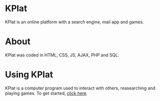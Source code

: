 # KPlat
KPlat is an online platform with a search engine, mail app and games.
# About
KPlat was coded in HTML, CSS, JS, AJAX, PHP and SQL.
# Using KPlat
KPlat is a computer program used to interact with others, reasearching and playing games. To get started, <a href="http://kplat.x10.mx/KPlat/KPlat.html">click here</a>.
